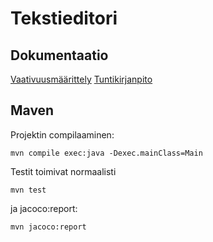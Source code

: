 # Tekstieditori
## Dokumentaatio
[Vaativuusmäärittely](https://github.com/mancato/otm-harjoitustyo/blob/master/TextEditor/dokumentaatio/vaativuusmaarittely.md)
[Tuntikirjanpito](https://github.com/mancato/otm-harjoitustyo/blob/master/TextEditor/dokumentaatio/tuntikirjanpito.md)
## Maven
Projektin compilaaminen:
```
mvn compile exec:java -Dexec.mainClass=Main

```
Testit toimivat normaalisti
```
mvn test
```
ja jacoco:report:
```
mvn jacoco:report
```

